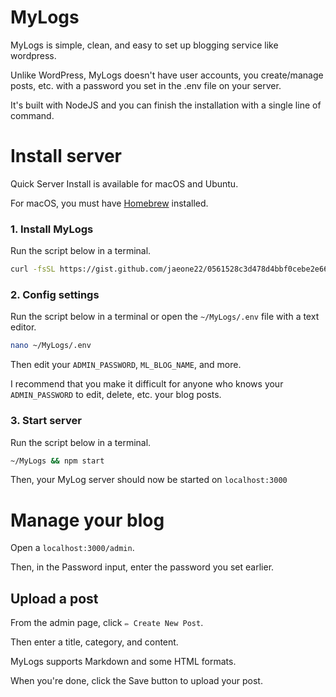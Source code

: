 # MyLogs

MyLogs is simple, clean, and easy to set up blogging service like wordpress.

Unlike WordPress, MyLogs doesn't have user accounts, you create/manage posts, etc. with a password you set in the .env file on your server.

It's built with NodeJS and you can finish the installation with a single line of command.

# Install server

Quick Server Install is available for macOS and Ubuntu.

For macOS, you must have [Homebrew](https://brew.sh) installed.

### 1. Install MyLogs

Run the script below in a terminal.

```bash
curl -fsSL https://gist.github.com/jaeone22/0561528c3d478d4bbf0cebe2e66a6d79/raw | bash
```

### 2. Config settings

Run the script below in a terminal or open the `~/MyLogs/.env` file with a text editor.

```bash
nano ~/MyLogs/.env
```

Then edit your `ADMIN_PASSWORD`, `ML_BLOG_NAME`, and more.

I recommend that you make it difficult for anyone who knows your `ADMIN_PASSWORD` to edit, delete, etc. your blog posts.

### 3. Start server

Run the script below in a terminal.

```bash
~/MyLogs && npm start
```

Then, your MyLog server should now be started on `localhost:3000`

# Manage your blog

Open a `localhost:3000/admin`.

Then, in the Password input, enter the password you set earlier.

## Upload a post

From the admin page, click `✏️ Create New Post`.

Then enter a title, category, and content.

MyLogs supports Markdown and some HTML formats.

When you're done, click the Save button to upload your post.
